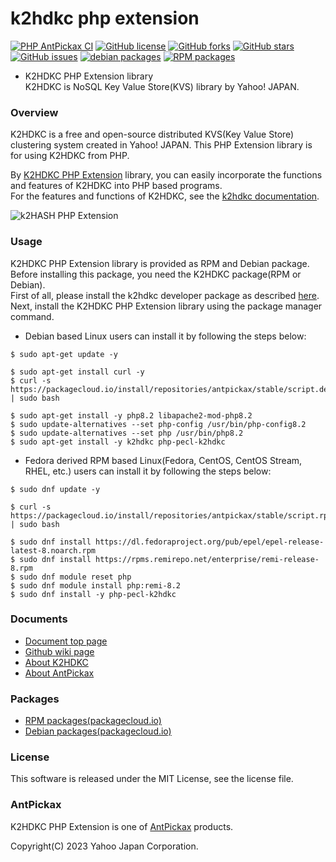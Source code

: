 k2hdkc php extension
====================
[![PHP AntPickax CI](https://github.com/yahoojapan/k2hdkc_phpext/workflows/PHP%20AntPickax%20CI/badge.svg)](https://github.com/yahoojapan/k2hdkc_phpext/actions)
[![GitHub license](https://img.shields.io/badge/license-MIT-blue.svg)](https://raw.githubusercontent.com/yahoojapan/k2hdkc_phpext/master/LICENSE)
[![GitHub forks](https://img.shields.io/github/forks/yahoojapan/k2hdkc_phpext.svg)](https://github.com/yahoojapan/k2hdkc_phpext/network)
[![GitHub stars](https://img.shields.io/github/stars/yahoojapan/k2hdkc_phpext.svg)](https://github.com/yahoojapan/k2hdkc_phpext/stargazers)
[![GitHub issues](https://img.shields.io/github/issues/yahoojapan/k2hdkc_phpext.svg)](https://github.com/yahoojapan/k2hdkc_phpext/issues)
[![debian packages](https://img.shields.io/badge/deb-packagecloud.io-844fec.svg)](https://packagecloud.io/antpickax/stable)
[![RPM packages](https://img.shields.io/badge/rpm-packagecloud.io-844fec.svg)](https://packagecloud.io/antpickax/stable)

- K2HDKC PHP Extension library  
K2HDKC is NoSQL Key Value Store(KVS) library by Yahoo! JAPAN.

### Overview
K2HDKC is a free and open-source distributed KVS(Key Value Store) clustering system created in Yahoo! JAPAN.
This PHP Extension library is for using K2HDKC from PHP.  

By [K2HDKC PHP Extension](https://php.k2hdkc.antpick.ax/) library, you can easily incorporate the functions and features of K2HDKC into PHP based programs.  
For the features and functions of K2HDKC, see the [k2hdkc documentation](https://k2hdkc.antpick.ax/).  

![k2HASH PHP Extension](https://php.k2hdkc.antpick.ax/images/top_k2hdkc_phpext.png)

### Usage
K2HDKC PHP Extension library is provided as RPM and Debian package.  
Before installing this package, you need the K2HDKC package(RPM or Debian).  
First of all, please install the k2hdkc developer package as described [here](https://k2hdkc.antpick.ax/usage.html).  
Next, install the K2HDKC PHP Extension library using the package manager command.  

- Debian based Linux users can install it by following the steps below:  
```
$ sudo apt-get update -y

$ sudo apt-get install curl -y
$ curl -s https://packagecloud.io/install/repositories/antpickax/stable/script.deb.sh | sudo bash

$ sudo apt-get install -y php8.2 libapache2-mod-php8.2
$ sudo update-alternatives --set php-config /usr/bin/php-config8.2
$ sudo update-alternatives --set php /usr/bin/php8.2
$ sudo apt-get install -y k2hdkc php-pecl-k2hdkc
```
- Fedora derived RPM based Linux(Fedora, CentOS, CentOS Stream, RHEL, etc.) users can install it by following the steps below:
```
$ sudo dnf update -y

$ curl -s https://packagecloud.io/install/repositories/antpickax/stable/script.rpm.sh | sudo bash

$ sudo dnf install https://dl.fedoraproject.org/pub/epel/epel-release-latest-8.noarch.rpm
$ sudo dnf install https://rpms.remirepo.net/enterprise/remi-release-8.rpm
$ sudo dnf module reset php
$ sudo dnf module install php:remi-8.2
$ sudo dnf install -y php-pecl-k2hdkc
```

### Documents
- [Document top page](https://php.k2hdkc.antpick.ax/)
- [Github wiki page](https://github.com/yahoojapan/k2hdkc_phpext/wiki)
- [About K2HDKC](https://k2hdkc.antpick.ax/)
- [About AntPickax](https://antpick.ax/)

### Packages
- [RPM packages(packagecloud.io)](https://packagecloud.io/antpickax/stable)
- [Debian packages(packagecloud.io)](https://packagecloud.io/antpickax/stable)

### License
This software is released under the MIT License, see the license file.

### AntPickax
K2HDKC PHP Extension is one of [AntPickax](https://antpick.ax/) products.

Copyright(C) 2023 Yahoo Japan Corporation.
